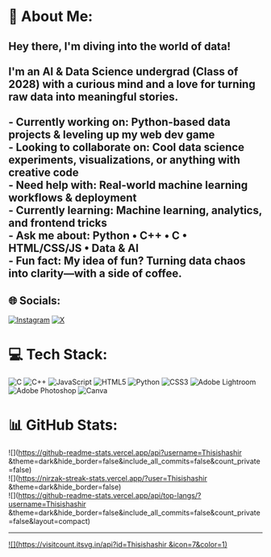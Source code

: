 # 💫 About Me:
## Hey there, I'm diving into the world of data!<br><br>I'm an AI & Data Science undergrad (Class of 2028) with a curious mind and a love for turning raw data into meaningful stories.<br><br>- **Currently working on**: Python-based data projects & leveling up my web dev game  <br>- **Looking to collaborate on**: Cool data science experiments, visualizations, or anything with creative code  <br>- **Need help with**: Real-world machine learning workflows & deployment  <br>- **Currently learning**: Machine learning, analytics, and frontend tricks  <br>- **Ask me about**: Python • C++ • C • HTML/CSS/JS • Data & AI  <br>- **Fun fact**: My idea of fun? Turning data chaos into clarity—with a side of coffee.<br>


## 🌐 Socials:
[![Instagram](https://img.shields.io/badge/Instagram-%23E4405F.svg?logo=Instagram&logoColor=white)](https://instagram.com/hashirqxreshi ) [![X](https://img.shields.io/badge/X-black.svg?logo=X&logoColor=white)](https://x.com/Hashirqxreshi ) 

# 💻 Tech Stack:
![C](https://img.shields.io/badge/c-%2300599C.svg?style=for-the-badge&logo=c&logoColor=white) ![C++](https://img.shields.io/badge/c++-%2300599C.svg?style=for-the-badge&logo=c%2B%2B&logoColor=white) ![JavaScript](https://img.shields.io/badge/javascript-%23323330.svg?style=for-the-badge&logo=javascript&logoColor=%23F7DF1E) ![HTML5](https://img.shields.io/badge/html5-%23E34F26.svg?style=for-the-badge&logo=html5&logoColor=white) ![Python](https://img.shields.io/badge/python-3670A0?style=for-the-badge&logo=python&logoColor=ffdd54) ![CSS3](https://img.shields.io/badge/css3-%231572B6.svg?style=for-the-badge&logo=css3&logoColor=white) ![Adobe Lightroom](https://img.shields.io/badge/Adobe%20Lightroom-31A8FF.svg?style=for-the-badge&logo=Adobe%20Lightroom&logoColor=white) ![Adobe Photoshop](https://img.shields.io/badge/adobe%20photoshop-%2331A8FF.svg?style=for-the-badge&logo=adobe%20photoshop&logoColor=white) ![Canva](https://img.shields.io/badge/Canva-%2300C4CC.svg?style=for-the-badge&logo=Canva&logoColor=white)
# 📊 GitHub Stats:
![](https://github-readme-stats.vercel.app/api?username=Thisishashir &theme=dark&hide_border=false&include_all_commits=false&count_private=false)<br/>
![](https://nirzak-streak-stats.vercel.app/?user=Thisishashir &theme=dark&hide_border=false)<br/>
![](https://github-readme-stats.vercel.app/api/top-langs/?username=Thisishashir &theme=dark&hide_border=false&include_all_commits=false&count_private=false&layout=compact)

---
[![](https://visitcount.itsvg.in/api?id=Thisishashir &icon=7&color=1)](https://visitcount.itsvg.in)

<!-- Proudly created with GPRM ( https://gprm.itsvg.in ) -->
